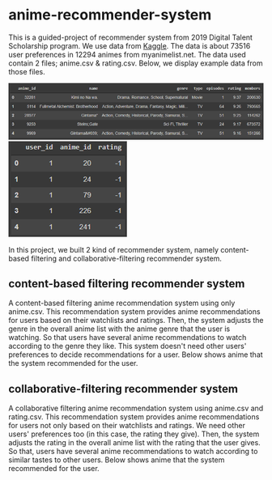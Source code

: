 # anime-recommender-system

This is a guided-project of recommender system from 2019 Digital Talent Scholarship program. We use data from [Kaggle]( https://www.kaggle.com/datasets/CooperUnion/anime-recommendations-database?datasetId=571). The data is about 73516 user preferences in 12294 animes from myanimelist.net. The data used contain 2 files; anime.csv & rating.csv. Below, we display example data from those files. 

![anime.csv](documentation/anime_data.png)
![rate.csv](documentation/rate_data.png)

In this project, we built 2 kind of recommender system, namely content-based filtering and collaborative-filtering recommender system. 

## content-based filtering recommender system

A content-based filtering anime recommendation system using only anime.csv. This recommendation system provides anime recommendations for users based on their watchlists and ratings. Then, the system adjusts the genre in the overall anime list with the anime genre that the user is watching. So that users have several anime recommendations to watch according to the genre they like. This system doesn't need other users' preferences to decide recommendations for a user. Below shows anime that the system recommended for the user. 



## collaborative-filtering recommender system

A collaborative filtering anime recommendation system using anime.csv and rating.csv. This recommendation system provides anime recommendations for users not only based on their watchlists and ratings. We need other users' preferences too (in this case, the rating they give). Then, the system adjusts the rating in the overall anime list with the rating that the user gives. So that, users have several anime recommendations to watch according to similar tastes to other users. Below shows anime that the system recommended for the user.
